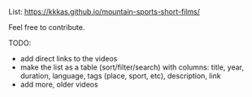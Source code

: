 List: https://kkkas.github.io/mountain-sports-short-films/

Feel free to contribute.

TODO:
- add direct links to the videos
- make the list as a table (sort/filter/search) with columns: title, year, duration, language, tags (place, sport, etc), description, link
- add more, older videos
